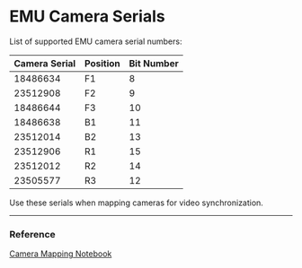 # EMU Camera Serials

List of supported EMU camera serial numbers:

| Camera Serial | Position | Bit Number | 
|--------------|----------|------------ |
| 18486634     | F1       |8            |
| 23512908     | F2       |9            |
| 18486644     | F3       |10           |
| 18486638     | B1       |11           |
| 23512014     | B2       |13           |
| 23512906     | R1       |15           |
| 23512012     | R2       |14           |
| 23505577     | R3       |12           |

Use these serials when mapping cameras for video synchronization.

---

### Reference

[Camera Mapping Notebook](understanding-anomalies/notebooks/find_cam_mapping.ipynb)
